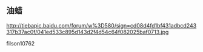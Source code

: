 ## 油蜡

http://tiebapic.baidu.com/forum/w%3D580/sign=cd08d4fd1bf431adbcd243317b37ac0f/041ed533c895d143d2f4d54c64f082025baf0713.jpg


filson10762
